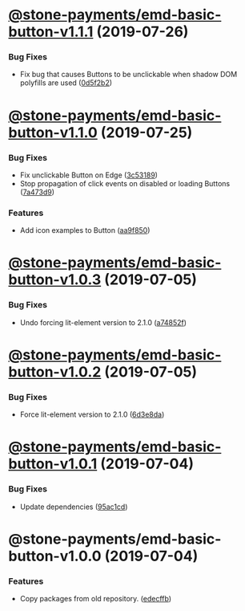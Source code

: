 # [@stone-payments/emd-basic-button-v1.1.1](https://github.com/stone-payments/emerald-web-framework/compare/@stone-payments/emd-basic-button-v1.1.0...@stone-payments/emd-basic-button-v1.1.1) (2019-07-26)


### Bug Fixes

* Fix bug that causes Buttons to be unclickable when shadow DOM polyfills are used ([0d5f2b2](https://github.com/stone-payments/emerald-web-framework/commit/0d5f2b2))

# [@stone-payments/emd-basic-button-v1.1.0](https://github.com/stone-payments/emerald-web-framework/compare/@stone-payments/emd-basic-button-v1.0.3...@stone-payments/emd-basic-button-v1.1.0) (2019-07-25)


### Bug Fixes

* Fix unclickable Button on Edge ([3c53189](https://github.com/stone-payments/emerald-web-framework/commit/3c53189))
* Stop propagation of click events on disabled or loading Buttons ([7a473d9](https://github.com/stone-payments/emerald-web-framework/commit/7a473d9))


### Features

* Add icon examples to Button ([aa9f850](https://github.com/stone-payments/emerald-web-framework/commit/aa9f850))

# [@stone-payments/emd-basic-button-v1.0.3](https://github.com/stone-payments/emerald-web-framework/compare/@stone-payments/emd-basic-button-v1.0.2...@stone-payments/emd-basic-button-v1.0.3) (2019-07-05)


### Bug Fixes

* Undo forcing lit-element version to 2.1.0 ([a74852f](https://github.com/stone-payments/emerald-web-framework/commit/a74852f))

# [@stone-payments/emd-basic-button-v1.0.2](https://github.com/stone-payments/emerald-web-framework/compare/@stone-payments/emd-basic-button-v1.0.1...@stone-payments/emd-basic-button-v1.0.2) (2019-07-05)


### Bug Fixes

* Force lit-element version to 2.1.0 ([6d3e8da](https://github.com/stone-payments/emerald-web-framework/commit/6d3e8da))

# [@stone-payments/emd-basic-button-v1.0.1](https://github.com/stone-payments/emerald-web-framework/compare/@stone-payments/emd-basic-button-v1.0.0...@stone-payments/emd-basic-button-v1.0.1) (2019-07-04)


### Bug Fixes

* Update dependencies ([95ac1cd](https://github.com/stone-payments/emerald-web-framework/commit/95ac1cd))

# @stone-payments/emd-basic-button-v1.0.0 (2019-07-04)


### Features

* Copy packages from old repository. ([edecffb](https://github.com/stone-payments/emerald-web-framework/commit/edecffb))
